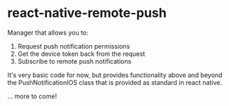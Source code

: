 # react-native-remote-push
Manager that allows you to:
1. Request push notification permissions
2. Get the device token back from the request
3. Subscribe to remote push notifications

It's very basic code for now, but provides functionality above and beyond the PushNotificationIOS class that is provided as standard in react native.

... more to come!
